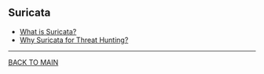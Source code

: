 ## Suricata 

- [What is Suricata?](./00_intro.md)
- [Why Suricata for Threat Hunting?](./01_why.md)

___

[BACK TO MAIN](../../README.md)